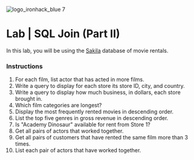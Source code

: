 ![logo_ironhack_blue 7](https://user-images.githubusercontent.com/23629340/40541063-a07a0a8a-601a-11e8-91b5-2f13e4e6b441.png)

# Lab | SQL Join (Part II)

In this lab, you will be using the [Sakila](https://dev.mysql.com/doc/sakila/en/) database of movie rentals.

### Instructions

1. For each film, list actor that has acted in more films.
2. Write a query to display for each store its store ID, city, and country.
3. Write a query to display how much business, in dollars, each store brought in.
4. Which film categories are longest?
5. Display the most frequently rented movies in descending order.
6. List the top five genres in gross revenue in descending order.
7. Is "Academy Dinosaur" available for rent from Store 1?
8. Get all pairs of actors that worked together.
9. Get all pairs of customers that have rented the same film more than 3 times.
10. List each pair of actors that have worked together.
